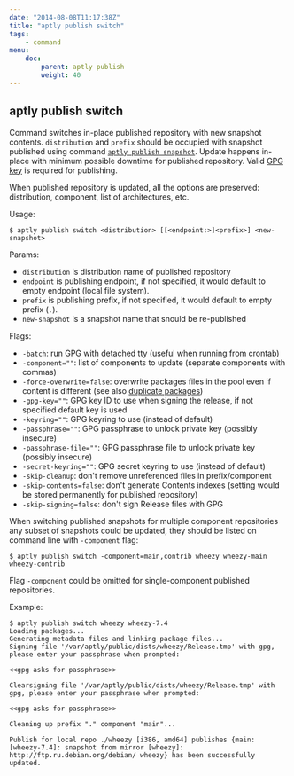 ```yaml
---
date: "2014-08-08T11:17:38Z"
title: "aptly publish switch"
tags:
    - command
menu:
    doc:
        parent: aptly publish
        weight: 40
---
```


aptly publish switch
--------------------

Command switches in-place published repository with new snapshot
contents. `distribution` and `prefix` should be occupied with snapshot
published using command [`aptly publish snapshot`](/doc/aptly/publish/snapshot/). Update happens in-place with minimum
possible downtime for published repository. Valid [GPG key](/doc/aptly/publish/)
is required for publishing.

When published repository is updated, all the options are preserved:
distribution, component, list of architectures, etc.

Usage:

    $ aptly publish switch <distribution> [[<endpoint:>]<prefix>] <new-snapshot>

Params:

-   `distribution` is distribution name of published repository
-   `endpoint` is publishing endpoint, if not specified, it would
    default to empty endpoint (local file system).
-   `prefix` is publishing prefix, if not specified, it would default to
    empty prefix (`.`).
-   `new-snapshot` is a snapshot name that snould be re-published

Flags:

-   `-batch`: run GPG with detached tty (useful when running from crontab)
-   `-component=""`: list of components to update (separate components
    with commas)
-   `-force-overwrite=false`: overwrite packages files in the pool even
    if content is different (see also [duplicate packages](/doc/feature/duplicate/))
-   `-gpg-key=""`: GPG key ID to use when signing the release, if not
    specified default key is used
-   `-keyring=""`: GPG keyring to use (instead of default)
-   `-passphrase=""`: GPG passphrase to unlock private key (possibly insecure)
-   `-passphrase-file=""`: GPG passphrase file to unlock private key (possibly insecure)
-   `-secret-keyring=""`: GPG secret keyring to use (instead of default)
-   `-skip-cleanup`: don't remove unreferenced files in prefix/component
-   `-skip-contents=false`: don't generate Contents indexes (setting would
    be stored permanently for published repository)
-   `-skip-signing=false`: don't sign Release files with GPG

When switching published snapshots for multiple component repositories
any subset of snapshots could be updated, they should be listed on
command line with `-component` flag:

    $ aptly publish switch -component=main,contrib wheezy wheezy-main wheezy-contrib

Flag `-component` could be omitted for single-component published
repositories.

Example:

    $ aptly publish switch wheezy wheezy-7.4
    Loading packages...
    Generating metadata files and linking package files...
    Signing file '/var/aptly/public/dists/wheezy/Release.tmp' with gpg, please enter your passphrase when prompted:

    <<gpg asks for passphrase>>

    Clearsigning file '/var/aptly/public/dists/wheezy/Release.tmp' with gpg, please enter your passphrase when prompted:

    <<gpg asks for passphrase>>

    Cleaning up prefix "." component "main"...

    Publish for local repo ./wheezy [i386, amd64] publishes {main: [wheezy-7.4]: snapshot from mirror [wheezy]: http://ftp.ru.debian.org/debian/ wheezy} has been successfully updated.

 
